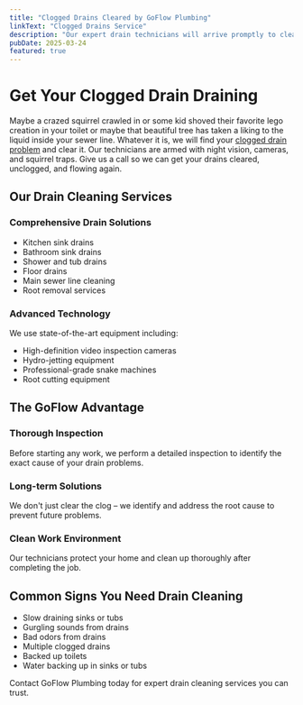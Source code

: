 ```yaml
---
title: "Clogged Drains Cleared by GoFlow Plumbing"
linkText: "Clogged Drains Service"
description: "Our expert drain technicians will arrive promptly to clear that drain clean."
pubDate: 2025-03-24
featured: true
---
```


# Get Your Clogged Drain Draining

Maybe a crazed squirrel crawled in or some kid shoved their favorite lego creation in your toilet or maybe that beautiful tree has taken a liking to the liquid inside your sewer line. Whatever it is, we will find your [clogged drain problem](/articles/clogged-drains-service-advice) and clear it. Our technicians are armed with night vision, cameras, and squirrel traps. Give us a call so we can get your drains cleared, unclogged, and flowing again.

## Our Drain Cleaning Services

### Comprehensive Drain Solutions
- Kitchen sink drains
- Bathroom sink drains
- Shower and tub drains
- Floor drains
- Main sewer line cleaning
- Root removal services

### Advanced Technology
We use state-of-the-art equipment including:
- High-definition video inspection cameras
- Hydro-jetting equipment
- Professional-grade snake machines
- Root cutting equipment

## The GoFlow Advantage

### Thorough Inspection
Before starting any work, we perform a detailed inspection to identify the exact cause of your drain problems.

### Long-term Solutions
We don't just clear the clog – we identify and address the root cause to prevent future problems.

### Clean Work Environment
Our technicians protect your home and clean up thoroughly after completing the job.

## Common Signs You Need Drain Cleaning

- Slow draining sinks or tubs
- Gurgling sounds from drains
- Bad odors from drains
- Multiple clogged drains
- Backed up toilets
- Water backing up in sinks or tubs

Contact GoFlow Plumbing today for expert drain cleaning services you can trust.
